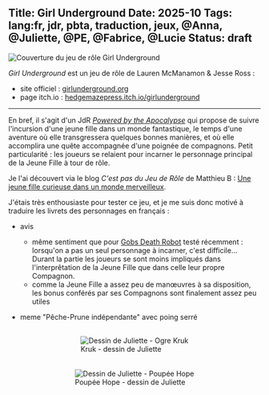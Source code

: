 Title: Girl Underground
Date: 2025-10
Tags: lang:fr, jdr, pbta, traduction, jeux, @Anna, @Juliette, @PE, @Fabrice, @Lucie
Status: draft
---

![Couverture du jeu de rôle Girl Underground](images/2025/10/GirlUnderground.png)

_Girl Underground_ est un jeu de rôle de Lauren McManamon & Jesse Ross :

* site officiel : [girlunderground.org](https://girlunderground.org/)
* page itch.io : [hedgemazepress.itch.io/girlunderground](https://hedgemazepress.itch.io/girlunderground)

---

En bref, il s'agit d'un JdR [_Powered by the Apocalypse_](https://chezsoi.org/lucas/blog/tag/pbta.html) qui propose de suivre l'incursion d'une jeune fille dans un monde fantastique, le temps d'une aventure où elle transgressera quelques bonnes manières, et où elle accomplira une quête accompagnée d'une poignée de compagnons.
Petit particularité : les joueurs se relaient pour incarner le personnage principal de la Jeune Fille à tour de rôle.

Je l'ai découvert via le blog _C'est pas du Jeu de Rôle_ de Matthieu B : [Une jeune fille curieuse dans un monde merveilleux](https://www.cestpasdujdr.fr/jeux/girl-underground-une-jeune-fille-curieuse-dans-un-monde-merveilleux/).

J'étais très enthousiaste pour tester ce jeu, et je me suis donc motivé à traduire les livrets des personnages en français :

+ avis
    * même sentiment que pour [Gobs Death Robot](https://chezsoi.org/lucas/blog/gobs-death-robot.html) testé récemment : lorsqu'on a pas un seul personnage à incarner, c'est difficile... Durant la partie les joueurs se sont moins impliqués dans l'interprêtation de la Jeune Fille que dans celle leur propre Compagnon.
    * comme la Jeune Fille a assez peu de manœuvres à sa disposition, les bonus conférés par ses Compagnons sont finalement assez peu utiles

+ meme "Pêche-Prune indépendante" avec poing serré

<div class="side-by-side">
  <figure>
    <img class="miniature" alt="Dessin de Juliette - Ogre Kruk" src="images/2025/10/GirlUnderground-2025-10-04-DessinJuliette-OgreKruk.jpg">
    <figcaption>Kruk - dessin de Juliette</figcaption>
  </figure>
  <figure>
    <img class="miniature" alt="Dessin de Juliette - Poupée Hope" src="images/2025/10/GirlUnderground-2025-10-04-DessinJuliette-PoupeeHope.jpg">
    <figcaption>Poupée Hope - dessin de Juliette</figcaption>
  </figure>
</div>

<style>
.side-by-side {
  display: flex;
  justify-content: center;
  align-items: center;
  flex-flow: wrap;
}
.side-by-side > * { margin: 1rem; }
</style>
